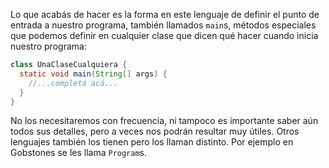 Lo que acabás de hacer es la forma en este lenguaje de definir el punto de entrada a nuestro programa, también llamados `main`s, métodos especiales que podemos definir en cualquier clase que dicen qué hacer cuando inicia nuestro programa:

```java
class UnaClaseCualquiera {
  static void main(String[] args) {
    //...completá acá...
  }
}
```

No los necesitaremos con frecuencia, ni tampoco es importante saber aún todos sus detalles, pero a veces nos podrán resultar muy útiles. Otros lenguajes también los tienen pero los llaman distinto. Por ejemplo en Gobstones <i class="da da-gobstones"></i> se les llama `Program`s.
